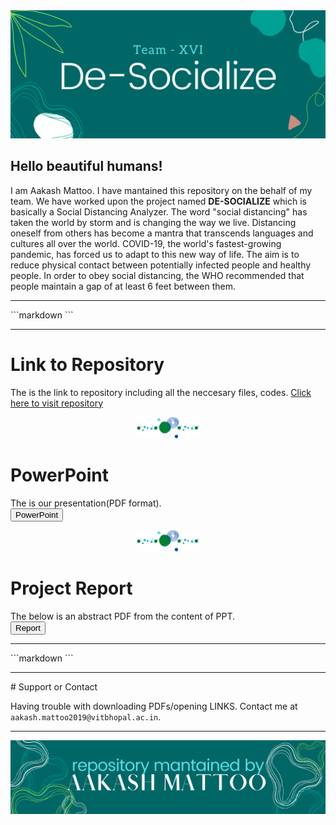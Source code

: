 <img src = "header.png" alt="WELCOME">

## **Hello beautiful humans!** <br>
I am Aakash Mattoo. I have mantained this repository on the behalf of my team. We have worked upon the project named **DE-SOCIALIZE** which is basically a Social Distancing Analyzer. The word "social distancing" has taken the world by storm and is changing the way we live. Distancing oneself from others has become a mantra that transcends languages and cultures all over the world. COVID-19, the world's fastest-growing pandemic, has forced us to adapt to this new way of life. The aim is to reduce physical contact between potentially infected people and healthy people. In order to obey social distancing, the WHO recommended that people maintain a gap of at least 6 feet between them. 
<hr>
```markdown
```
<hr>

# Link to Repository
The is the link to repository including all the neccesary files, codes.
[Click here to visit repository](https://github.com/aakashmattoo/DSN2099-Social-Distancing-Analyzer)	


<p align="center">
  <img width="100" src="dot1.png">
</p>


# PowerPoint
The is our presentation(PDF format).
<a href="Team_16 - DSN2099 - De-Socialize .pdf" target="_blank"><br>
	<button>PowerPoint</button> </a> 


<p align="center">
  <img width="100" src="dot1.png">
</p>



# Project Report
The below is an abstract PDF from the content of PPT. 
<br>
<a href="Report.pdf" target="_blank">
	<button>Report</button> </a> 



<hr>
```markdown
```
<hr>
# Support or Contact

Having trouble with downloading PDFs/opening LINKS. Contact me at <br> ```aakash.mattoo2019@vitbhopal.ac.in```.
	
<hr>
<img src = "footer.png" alt="WELCOME">





